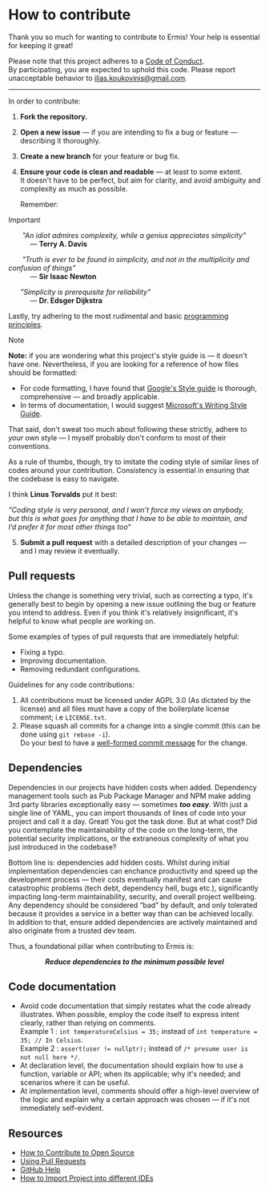 # How to contribute

[ilias.koukovinis@gmail.com]: https://mail.google.com/mail/u/0/?tab=rm&ogbl#search/ilias.koukovinis%40gmail.com

Thank you so much for wanting to contribute to Ermis! Your help is essential for keeping it great! 

Please note that this project adheres to a [Code of Conduct](CODE_OF_CONDUCT.md).  
By participating, you are expected to uphold this code. Please report unacceptable behavior to [ilias.koukovinis@gmail.com].

[code-of-conduct]: CODE_OF_CONDUCT.md

---

In order to contribute:

1. **Fork the repository.**
2. **Open a new issue** — if you are intending to fix a bug or feature — describing it thoroughly.
3. **Create a new branch** for your feature or bug fix.
4. **Ensure your code is clean and readable** — at least to some extent.  
   It doesn't have to be perfect, but aim for clarity, and avoid ambiguity and complexity as much as possible.  

   Remember:
> [!IMPORTANT]
> &nbsp;&nbsp;&nbsp;&nbsp;&nbsp;&nbsp; _"An idiot admires complexity, while a genius appreciates simplicity"_  
> &nbsp;&nbsp;&nbsp;&nbsp;&nbsp;&nbsp;&nbsp;&nbsp;&nbsp;&nbsp; — **Terry A. Davis**  
> 
> &nbsp;&nbsp;&nbsp;&nbsp;&nbsp;&nbsp; _"Truth is ever to be found in simplicity, and not in the multiplicity and confusion of things"_  
> &nbsp;&nbsp;&nbsp;&nbsp;&nbsp;&nbsp;&nbsp;&nbsp;&nbsp;&nbsp; — **Sir Isaac Newton**  
>
> &nbsp;&nbsp;&nbsp;&nbsp;&nbsp;&nbsp;_"Simplicity is prerequisite for reliability"_  
> &nbsp;&nbsp;&nbsp;&nbsp;&nbsp;&nbsp;&nbsp;&nbsp;&nbsp;&nbsp; — **Dr. Edsger Dijkstra**

   Lastly, try adhering to the most rudimental and basic [programming principles].

> [!NOTE]
> **Note:** if you are wondering what this project's style guide is — it doesn't have one. Nevertheless, if you are looking for a reference
> of how files should be formatted:
> 
> - For code formatting, I have found that [Google's Style guide] is thorough, comprehensive — and broadly applicable.
> - In terms of documentation, I would suggest [Microsoft's Writing Style Guide].
> 
> That said, don't sweat too much about following these strictly, adhere to _your_ own style — I myself probably don't conform to most of their conventions.
>  
> As a rule of thumbs, though, try to imitate the coding style of similar lines of codes around your contribution. Consistency is essential in ensuring that the codebase is easy to navigate.
> 
> I think **Linus Torvalds** put it best:
> 
> *"Coding style is very personal, and I won’t force my views on anybody,  
> but this is what goes for anything that I have to be able to maintain, and  
> I’d prefer it for most other things too"*
> 

5. **Submit a pull request** with a detailed description of your changes — and I may review it eventually.

[Microsoft's Writing Style Guide]: https://learn.microsoft.com/en-us/style-guide/welcome
[Google's Style guide]: https://google.github.io/styleguide
[programming principles]: https://github.com/webpro/programming-principles

## Pull requests

Unless the change is something very trivial, such as correcting a typo, it's 
generally best to begin by opening a new issue outlining the bug or feature you 
intend to address. Even if you think it's relatively insignificant, it's helpful 
to know what people are working on.

Some examples of types of pull requests that are immediately helpful:

  - Fixing a typo.
  - Improving documentation.
  - Removing redundant configurations.

Guidelines for any code contributions:

  1. All contributions must be licensed under AGPL 3.0 (As dictated by the license) and all files must have a
     copy of the boilerplate license comment; i.e `LICENSE.txt`.
  2. Please squash all commits for a change into a single commit (this can be done using `git rebase -i`).  
     Do your best to have a [well-formed commit message] for the change.

[well-formed commit message]: https://tbaggery.com/2008/04/19/a-note-about-git-commit-messages.html

## Dependencies

Dependencies in our projects have hidden costs when added. Dependency management tools such as Pub Package Manager and NPM make adding 3rd party libraries exceptionally easy — sometimes **_too easy_**. With just a single line of YAML, you can import thousands of lines of code into your project and call it a day. Great! You got the task done. But at what cost? Did you contemplate the maintainability of the code on the long-term, the potential security implications, or the extraneous complexity of what you just introduced in the codebase?

Bottom line is: dependencies add hidden costs. Whilst during initial implementation dependencies can enchance productivity and speed up the development process — their costs eventually manifest and can cause catastrophic problems (tech debt, dependency hell, bugs etc.), significantly impacting long-term maintainability, security, and overall project wellbeing. Any dependency should be considered “bad” by default, and only tolerated because it provides a service in a better way than can be achieved locally. In addition to that, ensure added dependencies are actively maintained and also originate from a trusted dev team.

Thus, a foundational pillar when contributing to Ermis is:  
<p align="center">
   <b><i>Reduce dependencies to the minimum possible level</i></b>
</p>

## Code documentation

* Avoid code documentation that simply restates what the code already illustrates.
  When possible, employ the code itself to express intent clearly, rather than relying on comments.  
  Example 1 : `int temperatureCelsius = 35;` instead of `int temperature = 35; // In Celsius`.  
  Example 2 : `assert(user != nullptr);` instead of `/* presume user is not null here */`.
* At declaration level, the documentation should explain how to use a function, variable or API; when its applicable; why it's needed; and scenarios where it can be useful.
* At implementation level, comments should offer a high-level overview of the logic and explain why a certain approach was chosen — if it's not immediately self-evident.

## Resources

- [How to Contribute to Open Source](https://opensource.guide/how-to-contribute/)
- [Using Pull Requests](https://help.github.com/articles/about-pull-requests/)
- [GitHub Help](https://help.github.com)
- [How to Import Project into different IDEs](https://github.com/Koukobin/Ermis/wiki/Importing-Maven-Java-Project-in-Different-IDEs)

